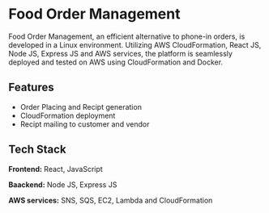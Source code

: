 
# Food Order Management
Food Order Management, an efficient alternative to phone-in orders, is developed in a Linux environment. Utilizing AWS CloudFormation, React JS, Node JS, Express JS and AWS services, the platform is seamlessly deployed and tested on AWS using CloudFormation and Docker.


## Features

- Order Placing and Recipt generation
- CloudFormation deployment
- Recipt mailing to customer and vendor


## Tech Stack

**Frontend:** React, JavaScript

**Baackend:** Node JS, Express JS

**AWS services:** SNS, SQS, EC2, Lambda and CloudFormation



